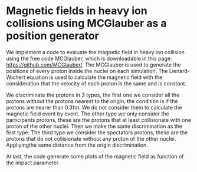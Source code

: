 # Magnetic fields in heavy ion collisions using MCGlauber as a position generator
  We implement a code to evaluate the magnetic field in heavy ion collision using the free code MCGlauber, which is downloadable in this page: https://github.com/MCGlauber/. The MCGlauber is used to generate the positions of every proton inside the nuclei on each simulation. The Lienard-Wichert equation is used to calculate the magnetic field with the consideration that the velocity of each proton is the same and is constant. 
 
We discriminate the protons in 3 types, the first one we consider all the protons without the protons nearest to the origin, the condition is if the protons are nearer than 0.3fm. We do not consider them to calculate the magnetic field event by event.
The other type we only consider the participants protons, these are the protons that at least collisionate with one proton of the other nuclei. Then we make the same discrimination as the first type.  The third type we consider the spectators protons, these are the protons that do not collisionate without any proton of the other nuclei. Appliyingthe same distance from the origin discrimination.

At last, the code generate some plots of the magnetic field as function of the impact parameter.





